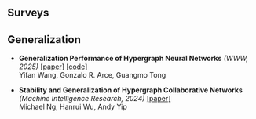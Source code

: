 ## Surveys


## Generalization

+ **Generalization Performance of Hypergraph Neural Networks** *(WWW, 2025)* [[paper]](https://arxiv.org/abs/2501.12554) [[code]](https://github.com/yifanwang123/Generalization-Performance-of-Hypergraph-Neural-Networks)  
  Yifan Wang, Gonzalo R. Arce, Guangmo Tong

+ **Stability and Generalization of Hypergraph Collaborative Networks** *(Machine Intelligence Research, 2024)* [[paper]](https://arxiv.org/abs/2308.02347)  
  Michael Ng, Hanrui Wu, Andy Yip
